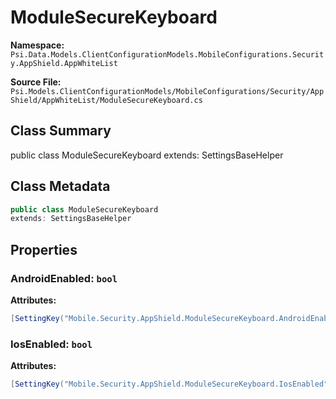 # ModuleSecureKeyboard

**Namespace:** `Psi.Data.Models.ClientConfigurationModels.MobileConfigurations.Security.AppShield.AppWhiteList`

**Source File:** `Psi.Models.ClientConfigurationModels/MobileConfigurations/Security/AppShield/AppWhiteList/ModuleSecureKeyboard.cs`

## Class Summary

public class ModuleSecureKeyboard
extends: SettingsBaseHelper

## Class Metadata

```typescript
public class ModuleSecureKeyboard
extends: SettingsBaseHelper
```

## Properties

### AndroidEnabled: `bool`

**Attributes:**
```csharp
[SettingKey("Mobile.Security.AppShield.ModuleSecureKeyboard.AndroidEnabled")]
```

### IosEnabled: `bool`

**Attributes:**
```csharp
[SettingKey("Mobile.Security.AppShield.ModuleSecureKeyboard.IosEnabled")]
```
